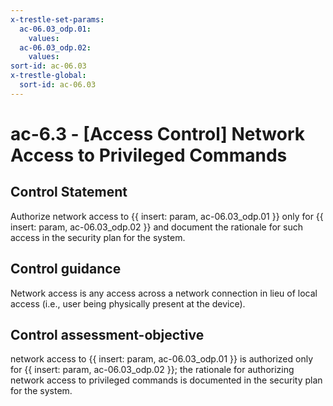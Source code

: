 ```yaml
---
x-trestle-set-params:
  ac-06.03_odp.01:
    values:
  ac-06.03_odp.02:
    values:
sort-id: ac-06.03
x-trestle-global:
  sort-id: ac-06.03
---
```


# ac-6.3 - \[Access Control\] Network Access to Privileged Commands

## Control Statement

Authorize network access to {{ insert: param, ac-06.03_odp.01 }} only for {{ insert: param, ac-06.03_odp.02 }} and document the rationale for such access in the security plan for the system.

## Control guidance

Network access is any access across a network connection in lieu of local access (i.e., user being physically present at the device).

## Control assessment-objective

network access to {{ insert: param, ac-06.03_odp.01 }} is authorized only for {{ insert: param, ac-06.03_odp.02 }};
the rationale for authorizing network access to privileged commands is documented in the security plan for the system.
